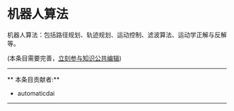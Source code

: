 # 机器人算法

机器人算法：包括路径规划、轨迹规划、运动控制、滤波算法、运动学正解与反解等。

(本条目需要完善，[立刻参与知识公共编辑](/contribute/))

---

** 本条目贡献者:**

- automaticdai

---
